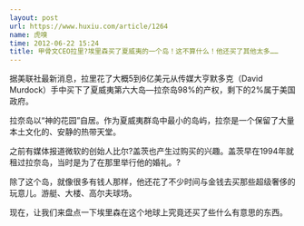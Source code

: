 ```yaml
---
layout: post
url: https://www.huxiu.com/article/1264
name: 虎嗅
time: 2012-06-22 15:24
title: 甲骨文CEO拉里?埃里森买了夏威夷的一个岛！这不算什么！他还买了其他太多……
---
```

据美联社最新消息，拉里花了大概5到6亿美元从传媒大亨默多克（David Murdock）手中买下了夏威夷第六大岛—拉奈岛98%的产权，剩下的2%属于美国政府。

拉奈岛以“神的花园”自居。作为夏威夷群岛中最小的岛屿，拉奈是一个保留了大量本土文化的、安静的热带天堂。

之前有媒体报道微软的创始人比尔?盖茨也产生过购买的兴趣。盖茨早在1994年就租过拉奈岛，当时是为了在那里举行他的婚礼。?

除了这个岛，就像很多有钱人那样，他还花了不少时间与金钱去买那些超级奢侈的玩意儿。游艇、大楼、高尔夫球场。

现在，让我们来盘点一下埃里森在这个地球上究竟还买了些什么有意思的东西。

